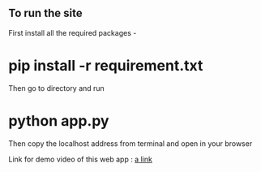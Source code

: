 ## To run the site

First install all the required packages - 
# pip install -r requirement.txt
Then go to directory and run 
# python app.py

Then copy the localhost address from terminal and open in your browser

Link for demo video of this web app : 
[a link](https://drive.google.com/file/d/15AoAN1jEusGhsMnv_EAHC5sDeEa6IhF5/view?usp=sharing)
